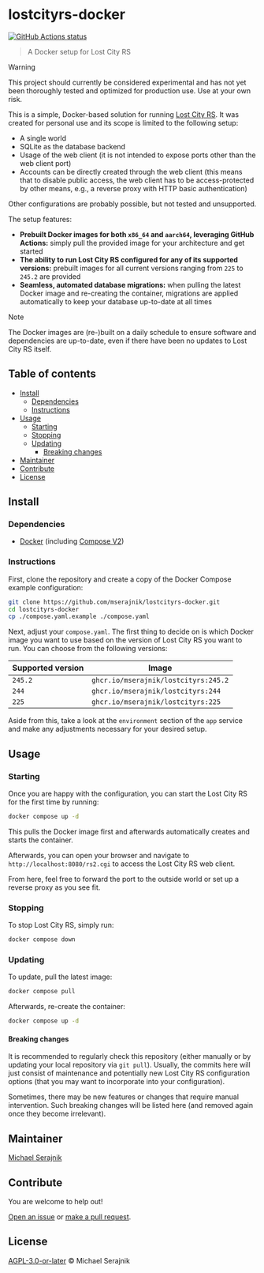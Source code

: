 # lostcityrs-docker

[![GitHub Actions status][badge-actions-status]][badge-actions-status-url]

> A Docker setup for Lost City RS

> [!WARNING]
> This project should currently be considered experimental and has not yet been
> thoroughly tested and optimized for production use. Use at your own risk.

This is a simple, Docker-based solution for running [Lost City RS][lostcityrs].
It was created for personal use and its scope is limited to the following
setup:

+ A single world
+ SQLite as the database backend
+ Usage of the web client (it is not intended to expose ports other than the
  web client port)
+ Accounts can be directly created through the web client (this means that to
  disable public access, the web client has to be access-protected by other
  means, e.g., a reverse proxy with HTTP basic authentication)

Other configurations are probably possible, but not tested and unsupported.

The setup features:

+ __Prebuilt Docker images for both `x86_64` and `aarch64`, leveraging GitHub__
  __Actions:__ simply pull the provided image for your architecture and get
  started
+ __The ability to run Lost City RS configured for any of its supported__
  __versions:__ prebuilt images for all current versions ranging from `225` to
  `245.2` are provided
+ __Seamless, automated database migrations:__ when pulling the latest Docker
  image and re-creating the container, migrations are applied automatically to
  keep your database up-to-date at all times

> [!NOTE]
> The Docker images are (re-)built on a daily schedule to ensure software and
> dependencies are up-to-date, even if there have been no updates to Lost City
> RS itself.

## Table of contents

+ [Install](#install)
  + [Dependencies](#dependencies)
  + [Instructions](#instructions)
+ [Usage](#usage)
  + [Starting](#starting)
  + [Stopping](#stopping)
  + [Updating](#updating)
    + [Breaking changes](#breaking-changes)
+ [Maintainer](#maintainer)
+ [Contribute](#contribute)
+ [License](#license)

## Install

### Dependencies

+ [Docker][docker] (including [Compose V2][docker-compose])

### Instructions

First, clone the repository and create a copy of the Docker Compose example
configuration:

```sh
git clone https://github.com/mserajnik/lostcityrs-docker.git
cd lostcityrs-docker
cp ./compose.yaml.example ./compose.yaml
```

Next, adjust your `compose.yaml`. The first thing to decide on is which Docker
image you want to use based on the version of Lost City RS you want to run.
You can choose from the following versions:

| Supported version | Image                      |
| --------| -------------------------------------|
| `245.2` | `ghcr.io/mserajnik/lostcityrs:245.2` |
| `244`   | `ghcr.io/mserajnik/lostcityrs:244`   |
| `225`   | `ghcr.io/mserajnik/lostcityrs:225`   |

Aside from this, take a look at the `environment` section of the `app` service
and make any adjustments necessary for your desired setup.

## Usage

### Starting

Once you are happy with the configuration, you can start the Lost City RS for
the first time by running:

```sh
docker compose up -d
```

This pulls the Docker image first and afterwards automatically creates and
starts the container.

Afterwards, you can open your browser and navigate to
`http://localhost:8080/rs2.cgi` to access the Lost City RS web client.

From here, feel free to forward the port to the outside world or set up a
reverse proxy as you see fit.

### Stopping

To stop Lost City RS, simply run:

```sh
docker compose down
```

### Updating

To update, pull the latest image:

```sh
docker compose pull
```

Afterwards, re-create the container:

```sh
docker compose up -d
```

#### Breaking changes

It is recommended to regularly check this repository (either manually or by
updating your local repository via `git pull`). Usually, the commits here will
just consist of maintenance and potentially new Lost City RS configuration
options (that you may want to incorporate into your configuration).

Sometimes, there may be new features or changes that require manual
intervention. Such breaking changes will be listed here (and removed again once
they become irrelevant).

## Maintainer

[Michael Serajnik][maintainer]

## Contribute

You are welcome to help out!

[Open an issue][issues] or [make a pull request][pull-requests].

## License

[AGPL-3.0-or-later](LICENSE) © Michael Serajnik

[badge-actions-status]: https://github.com/mserajnik/lostcityrs-docker/actions/workflows/build-docker-images.yaml/badge.svg
[badge-actions-status-url]: https://github.com/mserajnik/lostcityrs-docker/actions/workflows/build-docker-images.yaml

[docker]: https://docs.docker.com/get-docker/
[docker-compose]: https://docs.docker.com/compose/install/
[lostcityrs]: https://github.com/LostCityRS

[issues]: https://github.com/mserajnik/lostcityrs-docker/issues
[maintainer]: https://github.com/mserajnik
[pull-requests]: https://github.com/mserajnik/lostcityrs-docker/pulls
